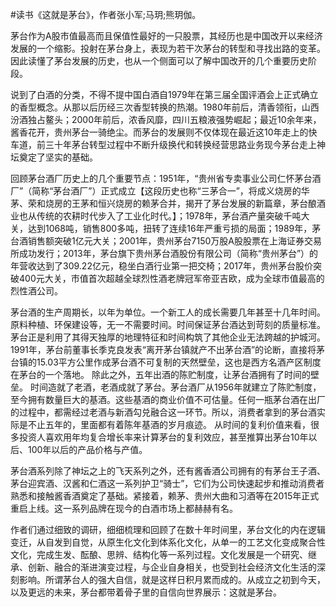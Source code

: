 \#读书《这就是茅台》，作者张小军;马玥;熊玥伽。

茅台作为A股市值最高而且保值性最好的一只股票，其经历也是中国改开以来经济发展的一个缩影。投射在茅台身上，表现为若干次茅台的转型和寻找出路的变革。因此读懂了茅台发展的历史，也从一个侧面可以了解中国改开的几个重要历史阶段。

说到了白酒的分类，不得不提中国白酒自1979年在第三届全国评酒会上正式确立的香型概念。从那以后历经三次香型转换的热潮。1980年前后，清香领衔，山西汾酒独占鳌头；2000年前后，浓香风靡，四川五粮液强势崛起；最近10余年来，酱香花开，贵州茅台一骑绝尘。而茅台的发展则不仅体现在最近这10年走上的快车道，前三十年茅台转型过程中不断升级换代和转换经营思路业务现今茅台走上神坛奠定了坚实的基础。

回顾茅台酒厂历史上的几个重要节点：1951年，“贵州省专卖事业公司仁怀茅台酒厂”（简称“茅台酒厂”）正式成立【这段历史也称“三茅合一”，将成义烧房的华茅、荣和烧房的王茅和恒兴烧房的赖茅合并，揭开了茅台发展的新篇章，茅台酿酒业也从传统的农耕时代步入了工业化时代。】；1978年，茅台酒产量突破千吨大关，达到1068吨，销售800多吨，扭转了连续16年严重亏损的局面；1989年，茅台酒销售额突破1亿元大关；2001年，贵州茅台7150万股A股股票在上海证券交易所成功发行；2013年，茅台旗下贵州茅台酒股份有限公司（简称“贵州茅台”）的年营收达到了309.22亿元，稳坐白酒行业第一把交椅；2017年，贵州茅台股价突破400元大关，市值首次超越全球烈性酒老牌冠军帝亚吉欧，成为全球市值最高的烈性酒公司。

茅台酒的生产周期长，以年为单位。一个新工人的成长需要几年甚至十几年时间。原料种植、环保建设等，无一不需要时间。时间保证茅台酒达到苛刻的质量标准。茅台正是利用了其得天独厚的地理特征和时间构筑了其他企业无法跨越的护城河。 1991年，茅台前董事长季克良发表“离开茅台镇就产不出茅台酒”的论断，直接将茅台镇的15.03平方公里作成茅台酒不可复制的天然壁垒，这也是西方名酒产区制度在茅台的一个落地。 除此之外，五年出酒的陈贮制度，让茅台酒拥有了时间的壁垒。 时间造就了老酒，老酒成就了茅台。茅台酒厂从1956年就建立了陈贮制度，至今拥有数量巨大的基酒。这些基酒的商业价值不可估量。任何一瓶茅台酒在出厂的过程中，都需经过老酒与新酒勾兑融合这一环节。所以，消费者拿到的茅台酒实际是不止五年的，里面都有着陈年基酒的岁月痕迹。 从时间的复利价值来看，很多投资人喜欢用年均复合增长率来计算茅台的复利效应，甚至推算出茅台10年以后、100年以后的产品价格与产值。

茅台酒系列除了神坛之上的飞天系列之外，还有酱香酒公司拥有的有茅台王子酒、茅台迎宾酒、汉酱和仁酒这一系列护卫“骑士”，它们为公司快速起步和推动消费者熟悉和接触酱香酒奠定了基础。紧接着，赖茅、贵州大曲和习酒等在2015年正式重启上线。这一系列品牌在现今的白酒市场上都赫赫有名。

作者们通过细致的调研，细细梳理和回顾了在数十年时间里，茅台文化的内在逻辑变迁，从自发到自觉，从原生化文化到体系化文化，从单一的工艺文化变成聚合性文化，完成生发、酝酿、思辨、结构化等一系列过程。文化发展是一个研究、继承、创新、融合的渐进演变过程，与企业自身相关，也受到社会经济文化生活的深刻影响。所谓茅台人的强大自信，就是这样日积月累而成的。从成立之初到今天，以及更远的未来，茅台都带着骨子里的自信向世界展示：这就是茅台。